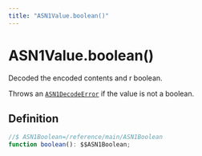 ```yaml
---
title: "ASN1Value.boolean()"
---
```


# ASN1Value.boolean()

Decoded the encoded contents and r boolean.

Throws an [`ASN1DecodeError`](/reference/main/ASN1DecodeError) if the value is not a boolean.

## Definition

```ts
//$ ASN1Boolean=/reference/main/ASN1Boolean
function boolean(): $$ASN1Boolean;
```
